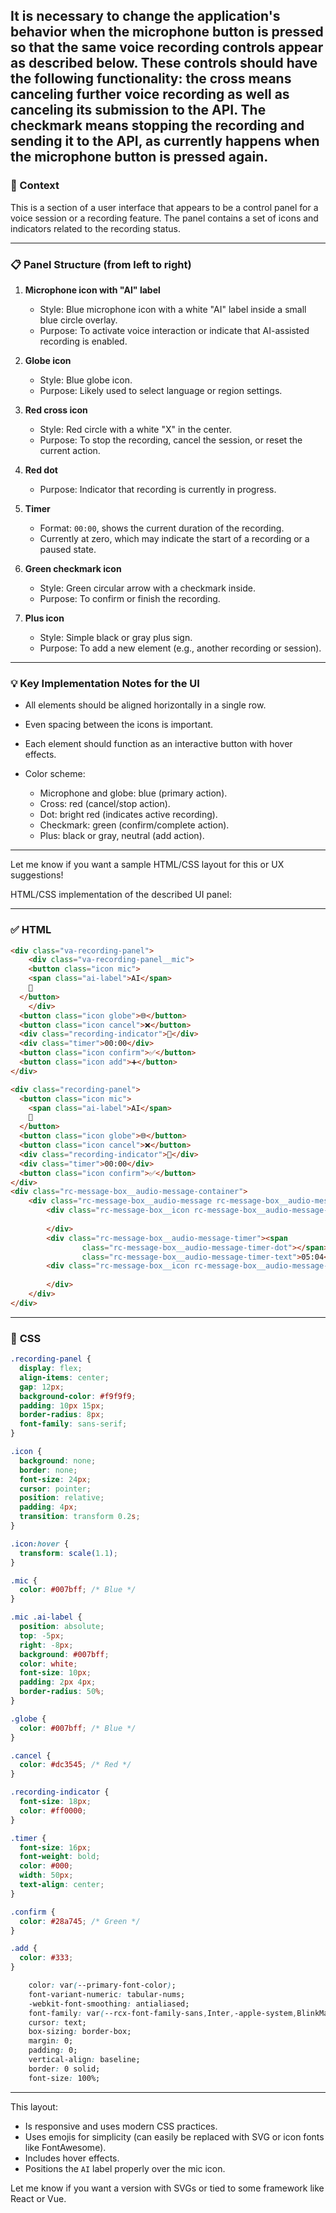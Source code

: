 It is necessary to change the application's behavior when the microphone button is pressed
so that the same voice recording controls appear as described below. These controls should have the following 
functionality:
the cross means canceling further voice recording as well as canceling its submission to the API.
The checkmark means stopping the recording and sending it to the API,
as currently happens when the microphone button is pressed again.
---

### 📌 Context

This is a section of a user interface that appears to be a control panel for a voice session or a recording feature. The panel contains a set of icons and indicators related to the recording status.

---

### 📋 Panel Structure (from left to right)

1. **Microphone icon with "AI" label**

    * Style: Blue microphone icon with a white "AI" label inside a small blue circle overlay.
    * Purpose: To activate voice interaction or indicate that AI-assisted recording is enabled.

2. **Globe icon**

    * Style: Blue globe icon.
    * Purpose: Likely used to select language or region settings.

3. **Red cross icon**

    * Style: Red circle with a white "X" in the center.
    * Purpose: To stop the recording, cancel the session, or reset the current action.

4. **Red dot**

    * Purpose: Indicator that recording is currently in progress.

5. **Timer**

    * Format: `00:00`, shows the current duration of the recording.
    * Currently at zero, which may indicate the start of a recording or a paused state.

6. **Green checkmark icon**

    * Style: Green circular arrow with a checkmark inside.
    * Purpose: To confirm or finish the recording.

7. **Plus icon**

    * Style: Simple black or gray plus sign.
    * Purpose: To add a new element (e.g., another recording or session).

---

### 💡 Key Implementation Notes for the UI

* All elements should be aligned horizontally in a single row.
* Even spacing between the icons is important.
* Each element should function as an interactive button with hover effects.
* Color scheme:

    * Microphone and globe: blue (primary action).
    * Cross: red (cancel/stop action).
    * Dot: bright red (indicates active recording).
    * Checkmark: green (confirm/complete action).
    * Plus: black or gray, neutral (add action).

---

Let me know if you want a sample HTML/CSS layout for this or UX suggestions!





HTML/CSS implementation of the described UI panel:

---

### ✅ **HTML**

```html
<div class="va-recording-panel">
    <div class="va-recording-panel__mic">
    <button class="icon mic">
    <span class="ai-label">AI</span>
    🎤
  </button>
    </div>
  <button class="icon globe">🌐</button>
  <button class="icon cancel">❌</button>
  <div class="recording-indicator">🔴</div>
  <div class="timer">00:00</div>
  <button class="icon confirm">✅</button>
  <button class="icon add">➕</button>
</div>
```

```html
<div class="recording-panel">
  <button class="icon mic">
    <span class="ai-label">AI</span>
    🎤
  </button>
  <button class="icon globe">🌐</button>
  <button class="icon cancel">❌</button>
  <div class="recording-indicator">🔴</div>
  <div class="timer">00:00</div>
  <button class="icon confirm">✅</button>
</div>
<div class="rc-message-box__audio-message-container">
    <div class="rc-message-box__audio-message rc-message-box__audio-message--recording">
        <div class="rc-message-box__icon rc-message-box__audio-message-cancel"><i aria-hidden="true"
                                                                                  class="rcx-box rcx-box--full rcx-icon--name-circle-cross rcx-icon rcx-css-i37o9p"></i>
        </div>
        <div class="rc-message-box__audio-message-timer"><span
                class="rc-message-box__audio-message-timer-dot"></span><span
                class="rc-message-box__audio-message-timer-text">05:04</span></div>
        <div class="rc-message-box__icon rc-message-box__audio-message-done"><i aria-hidden="true"
                                                                                class="rcx-box rcx-box--full rcx-icon--name-circle-check rcx-icon rcx-css-i37o9p"></i>
        </div>
    </div>
</div>
```

---

### 🎨 **CSS**

```css
.recording-panel {
  display: flex;
  align-items: center;
  gap: 12px;
  background-color: #f9f9f9;
  padding: 10px 15px;
  border-radius: 8px;
  font-family: sans-serif;
}

.icon {
  background: none;
  border: none;
  font-size: 24px;
  cursor: pointer;
  position: relative;
  padding: 4px;
  transition: transform 0.2s;
}

.icon:hover {
  transform: scale(1.1);
}

.mic {
  color: #007bff; /* Blue */
}

.mic .ai-label {
  position: absolute;
  top: -5px;
  right: -8px;
  background: #007bff;
  color: white;
  font-size: 10px;
  padding: 2px 4px;
  border-radius: 50%;
}

.globe {
  color: #007bff; /* Blue */
}

.cancel {
  color: #dc3545; /* Red */
}

.recording-indicator {
  font-size: 18px;
  color: #ff0000;
}

.timer {
  font-size: 16px;
  font-weight: bold;
  color: #000;
  width: 50px;
  text-align: center;
}

.confirm {
  color: #28a745; /* Green */
}

.add {
  color: #333;
}
```
```css
    color: var(--primary-font-color);
    font-variant-numeric: tabular-nums;
    -webkit-font-smoothing: antialiased;
    font-family: var(--rcx-font-family-sans,Inter,-apple-system,BlinkMacSystemFont,"Segoe UI",Roboto,Oxygen,Ubuntu,Cantarell,"Helvetica Neue","Apple Color Emoji","Segoe UI Emoji","Segoe UI Symbol","Meiryo UI",Arial,sans-serif);
    cursor: text;
    box-sizing: border-box;
    margin: 0;
    padding: 0;
    vertical-align: baseline;
    border: 0 solid;
    font-size: 100%;
```
---

This layout:

* Is responsive and uses modern CSS practices.
* Uses emojis for simplicity (can easily be replaced with SVG or icon fonts like FontAwesome).
* Includes hover effects.
* Positions the `AI` label properly over the mic icon.

Let me know if you want a version with SVGs or tied to some framework like React or Vue.
